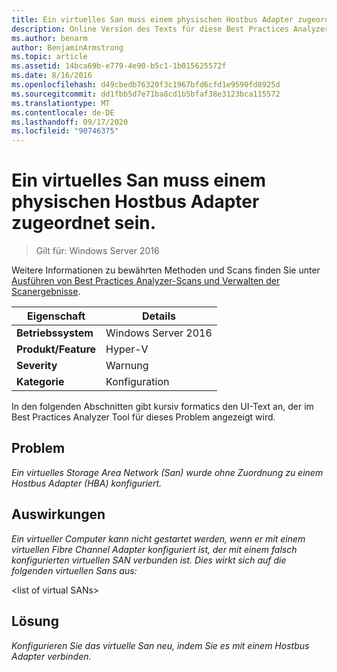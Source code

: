 ```yaml
---
title: Ein virtuelles San muss einem physischen Hostbus Adapter zugeordnet sein.
description: Online Version des Texts für diese Best Practices Analyzer Regel.
ms.author: benarm
author: BenjaminArmstrong
ms.topic: article
ms.assetid: 14bca69b-e779-4e90-b5c1-1b015625572f
ms.date: 8/16/2016
ms.openlocfilehash: d49cbedb76320f3c1967bfd6cfd1e9590fd8925d
ms.sourcegitcommit: dd1fbb5d7e71ba8cd1b5bfaf38e3123bca115572
ms.translationtype: MT
ms.contentlocale: de-DE
ms.lasthandoff: 09/17/2020
ms.locfileid: "90746375"
---
```

# <a name="a-virtual-san-should-be-associated-with-a-physical-host-bus-adapter"></a>Ein virtuelles San muss einem physischen Hostbus Adapter zugeordnet sein.

>Gilt für: Windows Server 2016

Weitere Informationen zu bewährten Methoden und Scans finden Sie unter [Ausführen von Best Practices Analyzer-Scans und Verwalten der Scanergebnisse](https://go.microsoft.com/fwlink/p/?LinkID=223177).

|Eigenschaft|Details|
|-|-|
|**Betriebssystem**|Windows Server 2016|
|**Produkt/Feature**|Hyper-V|
|**Severity**|Warnung|
|**Kategorie**|Konfiguration|


In den folgenden Abschnitten gibt kursiv formatics den UI-Text an, der im Best Practices Analyzer Tool für dieses Problem angezeigt wird.

## <a name="issue"></a>**Problem**
*Ein virtuelles Storage Area Network (San) wurde ohne Zuordnung zu einem Hostbus Adapter (HBA) konfiguriert.*

## <a name="impact"></a>**Auswirkungen**
*Ein virtueller Computer kann nicht gestartet werden, wenn er mit einem virtuellen Fibre Channel Adapter konfiguriert ist, der mit einem falsch konfigurierten virtuellen SAN verbunden ist. Dies wirkt sich auf die folgenden virtuellen Sans aus:*


\<list of virtual SANs>


## <a name="resolution"></a>**Lösung**
*Konfigurieren Sie das virtuelle San neu, indem Sie es mit einem Hostbus Adapter verbinden.*





